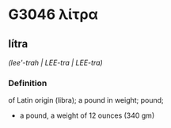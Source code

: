 # G3046 λίτρα

## lítra

_(lee'-trah | LEE-tra | LEE-tra)_

### Definition

of Latin origin (libra); a pound in weight; pound; 

- a pound, a weight of 12 ounces (340 gm)
